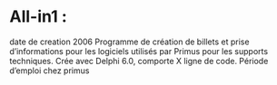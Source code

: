 # All-in1 : 
date de creation 2006
	Programme de création de billets et prise d’informations pour les logiciels utilisés par Primus pour les supports techniques. Crée avec Delphi 6.0, comporte X ligne de code.  Période d’emploi chez primus
